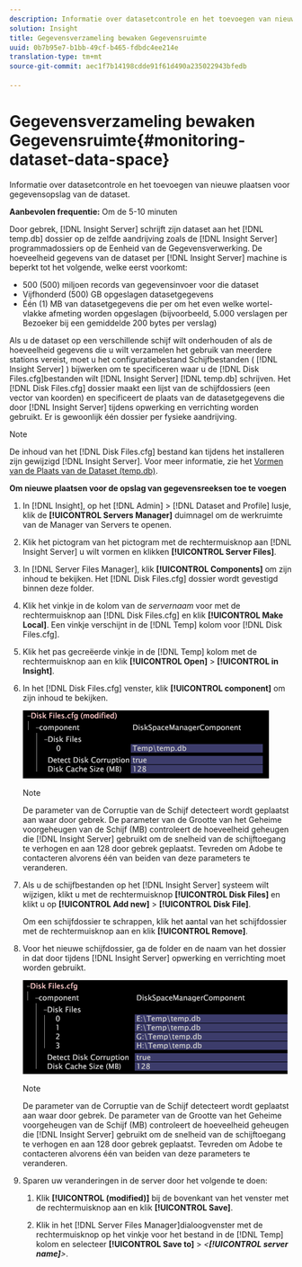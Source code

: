 ```yaml
---
description: Informatie over datasetcontrole en het toevoegen van nieuwe plaatsen voor gegevensopslag van de dataset.
solution: Insight
title: Gegevensverzameling bewaken Gegevensruimte
uuid: 0b7b95e7-b1bb-49cf-b465-fdbdc4ee214e
translation-type: tm+mt
source-git-commit: aec1f7b14198cdde91f61d490a235022943bfedb

---
```



# Gegevensverzameling bewaken Gegevensruimte{#monitoring-dataset-data-space}

Informatie over datasetcontrole en het toevoegen van nieuwe plaatsen voor gegevensopslag van de dataset.

**Aanbevolen frequentie:** Om de 5-10 minuten

Door gebrek, [!DNL Insight Server] schrijft zijn dataset aan het [!DNL temp.db] dossier op de zelfde aandrijving zoals de [!DNL Insight Server] programmadossiers op de Eenheid van de Gegevensverwerking. De hoeveelheid gegevens van de dataset per [!DNL Insight Server] machine is beperkt tot het volgende, welke eerst voorkomt:

* 500 (500) miljoen records van gegevensinvoer voor die dataset
* Vijfhonderd (500) GB opgeslagen datasetgegevens
* Één (1) MB van datasetgegevens die per om het even welke wortel-vlakke afmeting worden opgeslagen (bijvoorbeeld, 5.000 verslagen per Bezoeker bij een gemiddelde 200 bytes per verslag)

Als u de dataset op een verschillende schijf wilt onderhouden of als de hoeveelheid gegevens die u wilt verzamelen het gebruik van meerdere stations vereist, moet u het configuratiebestand Schijfbestanden ( [!DNL Insight Server] ) bijwerken om te specificeren waar u de [!DNL Disk Files.cfg]bestanden wilt [!DNL Insight Server] [!DNL temp.db] schrijven. Het [!DNL Disk Files.cfg] dossier maakt een lijst van de schijfdossiers (een vector van koorden) en specificeert de plaats van de datasetgegevens die door [!DNL Insight Server] tijdens opwerking en verrichting worden gebruikt. Er is gewoonlijk één dossier per fysieke aandrijving.

>[!NOTE]
>
>De inhoud van het [!DNL Disk Files.cfg] bestand kan tijdens het installeren zijn gewijzigd [!DNL Insight Server]. Voor meer informatie, zie het [Vormen van de Plaats van de Dataset (temp.db)](../../../../home/c-inst-svr/c-install-ins-svr/t-install-proc-inst-svr-dpu/t-cfg-loc-dtst.md#task-f645eefecb154e679acbb480a07c1f0e).

**Om nieuwe plaatsen voor de opslag van gegevensreeksen toe te voegen**

1. In [!DNL Insight], op het [!DNL Admin] > [!DNL Dataset and Profile] lusje, klik de **[!UICONTROL Servers Manager]** duimnagel om de werkruimte van de Manager van Servers te openen.
1. Klik het pictogram van het pictogram met de rechtermuisknop aan [!DNL Insight Server] u wilt vormen en klikken **[!UICONTROL Server Files]**.
1. In [!DNL Server Files Manager], klik **[!UICONTROL Components]** om zijn inhoud te bekijken. Het [!DNL Disk Files.cfg] dossier wordt gevestigd binnen deze folder.
1. Klik het vinkje in de kolom van de *servernaam* voor met de rechtermuisknop aan [!DNL Disk Files.cfg] en klik **[!UICONTROL Make Local]**. Een vinkje verschijnt in de [!DNL Temp] kolom voor [!DNL Disk Files.cfg].
1. Klik het pas gecreëerde vinkje in de [!DNL Temp] kolom met de rechtermuisknop aan en klik **[!UICONTROL Open]** > **[!UICONTROL in Insight]**.
1. In het [!DNL Disk Files.cfg] venster, klik **[!UICONTROL component]** om zijn inhoud te bekijken.

   ![Stapgegevens](assets/cfg_diskfiles_examplevalues.png)

   >[!NOTE]
   >
   >De parameter van de Corruptie van de Schijf detecteert wordt geplaatst aan waar door gebrek. De parameter van de Grootte van het Geheime voorgeheugen van de Schijf (MB) controleert de hoeveelheid geheugen die [!DNL Insight Server] gebruikt om de snelheid van de schijftoegang te verhogen en aan 128 door gebrek geplaatst. Tevreden om Adobe te contacteren alvorens één van beiden van deze parameters te veranderen.

1. Als u de schijfbestanden op het [!DNL Insight Server] systeem wilt wijzigen, klikt u met de rechtermuisknop **[!UICONTROL Disk Files]** en klikt u op **[!UICONTROL Add new]** > **[!UICONTROL Disk File]**.

   Om een schijfdossier te schrappen, klik het aantal van het schijfdossier met de rechtermuisknop aan en klik **[!UICONTROL Remove]**.

1. Voor het nieuwe schijfdossier, ga de folder en de naam van het dossier in dat door tijdens [!DNL Insight Server] opwerking en verrichting moet worden gebruikt.

   ![Stapgegevens](assets/cfg_diskfiles_exampleNewValues.png)

   >[!NOTE]
   >
   >De parameter van de Corruptie van de Schijf detecteert wordt geplaatst aan waar door gebrek. De parameter van de Grootte van het Geheime voorgeheugen van de Schijf (MB) controleert de hoeveelheid geheugen die [!DNL Insight Server] gebruikt om de snelheid van de schijftoegang te verhogen en aan 128 door gebrek geplaatst. Tevreden om Adobe te contacteren alvorens één van beiden van deze parameters te veranderen.

1. Sparen uw veranderingen in de server door het volgende te doen:

   1. Klik **[!UICONTROL (modified)]** bij de bovenkant van het venster met de rechtermuisknop aan en klik **[!UICONTROL Save]**.

   1. Klik in het [!DNL Server Files Manager]dialoogvenster met de rechtermuisknop op het vinkje voor het bestand in de [!DNL Temp] kolom en selecteer **[!UICONTROL Save to]** > *&lt;**[!UICONTROL server name]**>*.

